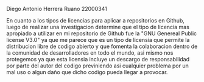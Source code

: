 Diego Antonio Herrera Ruano
22000341

En cuanto a los tipos de licencias para aplicar a repositorios en Github, luego de realizar una investigacion determine que el tipo de licencia mas apropiado a utilizar en mi repositorio de Github fue la "GNU Genereal Public license V3.0" ya que me parece que es un tipo de licensia que permite la distribucion libre de codigo abierto y que fomenta la colaboracion dentro de la comunidad de desarrolladores en todo el mundo, asi mismo nos protegemos ya que esta licensia incluye un descargo de responsabilidad por parte del autor del codigo previniendo asi cualquier problema por un mal uso o algun daño que dicho codigo pueda llegar a provocar. 